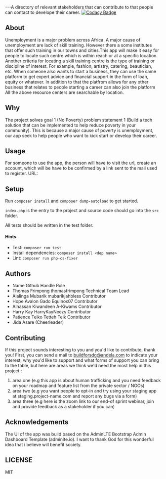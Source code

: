 
---A directory of relevant stakeholders that can contribute to that people can contact to develope their career.
[![Codacy Badge](https://app.codacy.com/project/badge/Grade/b36569c563c0474d9d1d027635a2f4e6)](https://www.codacy.com/gh/BuildForSDG/career-developement?utm_source=github.com&amp;utm_medium=referral&amp;utm_content=BuildForSDG/career-developement&amp;utm_campaign=Badge_Grade)

## About

 
Unemployment is a major problem across Africa. A major cause of unemployment are lack of skill training.
However there a some institutes that offer such training in our towns and cities.This app will make it easy for people to locate such centre which is within reach or at a specific location. Another criteria for locating a skill training centre is the type of training or discipline of interest. For example, fashion, artistry, catering, beautician, etc. 
When someone also wants to start a business, they can use the same platform to get expert advice and financial support in the form of loan, equity or whatever. 
In addition to that the platfrom allows for any other business that relates to people starting a career can also join the platform
All the above resource centers are searchable by location.



## Why

The project solves goal 1 (No Poverty) problem statement 1 (Build a tech solution that can be implemented to help reduce poverty in your community). 
This is because a major cause of poverty is unemployment, our app seek to help people who want to kick start or develop their career.

## Usage
 
For someone to use the app, the person will have to visit the url, create an account, which will be have to be confirmed by a link sent to the mail used to register.
URL:
## Setup

Run `composer install` and `composer dump-autoload` to get started.

`index.php` is the entry to the project and source code should go into the `src` folder.

All tests should be written in the test folder.

#### Hints

- Test: `composer run test`
- Install dependencies: `composer install <dep name>`
- Lint: `composer run php-cs-fixer`

## Authors

- Name                       Github Handle             Role
- Thomas Frimpong             thomasfrimpong          Technical Team Lead
- Alalinga Mubarik            mubarikjahbless         Contributor
- Hope Avalon Gado            Equinox07               Contributor
- Alhassan Kiwandeen          A-Kiwams                Contributor
- Harry Kay                   HarryKayNeezy           Contributor
- Patience Teiko Tetteh       Teik                    Contributor        
- Jida Asare                                        (Cheerleader)

## Contributing
If this project sounds interesting to you and you'd like to contribute, thank you!
First, you can send a mail to buildforsdg@andela.com to indicate your interest, why you'd like to support and what forms of support you can bring to the table, but here are areas we think we'd need the most help in this project :
1.  area one (e.g this app is about human trafficking and you need feedback on your roadmap and feature list from the private sector / NGOs)
2.  area two (e.g you want people to opt-in and try using your staging app at staging.project-name.com and report any bugs via a form)
3.  area three (e.g here is the zoom link to our end-of sprint webinar, join and provide feedback as a stakeholder if you can)

## Acknowledgements
The UI of the app was build based on the AdminLTE Bootstrap Admin Dashboard Template (adminlte.io).
I want to thank God for this wonderful idea that i believe will benefit society.


## LICENSE
MIT
